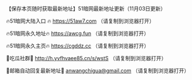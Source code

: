 【保存本页随时获取最新地址】51暗网最新地址更新（11月03日更新）

🔥51暗网大陆入口 🔥 https://51aw7.com （请复制到浏览器打开）

🔥51暗网永久地址🔥  https://awcg.fun （请复制到浏览器打开）

🔥51暗网永久主页🔥  https://cgddz.cc （请复制到浏览器打开）

💋吃瓜社群💋 http://h.yvfhvaee85.cn/s/wstS （请复制到浏览器打开）

💋邮箱自动回复最新地址💋 anwangchigua@gmail.com （请复制到浏览器打开）
